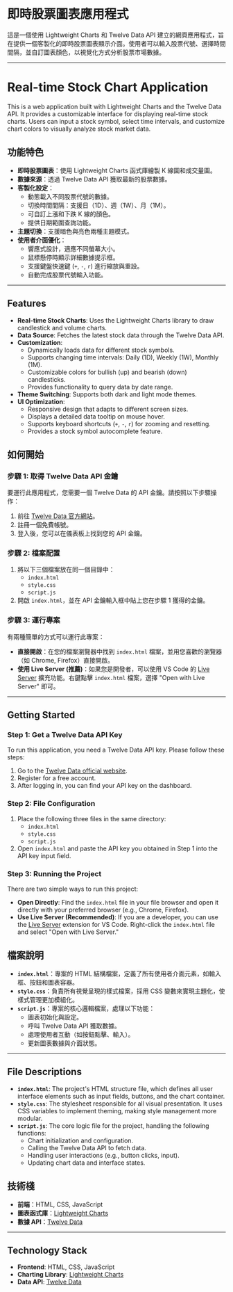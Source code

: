 # 即時股票圖表應用程式

這是一個使用 Lightweight Charts 和 Twelve Data API 建立的網頁應用程式，旨在提供一個客製化的即時股票圖表顯示介面。使用者可以輸入股票代號、選擇時間間隔，並自訂圖表顏色，以視覺化方式分析股票市場數據。

---

# Real-time Stock Chart Application

This is a web application built with Lightweight Charts and the Twelve Data API. It provides a customizable interface for displaying real-time stock charts. Users can input a stock symbol, select time intervals, and customize chart colors to visually analyze stock market data.

## 功能特色

* **即時股票圖表**：使用 Lightweight Charts 函式庫繪製 K 線圖和成交量圖。
* **數據來源**：透過 Twelve Data API 獲取最新的股票數據。
* **客製化設定**：
    * 動態載入不同股票代號的數據。
    * 切換時間間隔：支援日（1D）、週（1W）、月（1M）。
    * 可自訂上漲和下跌 K 線的顏色。
    * 提供日期範圍查詢功能。
* **主題切換**：支援暗色與亮色兩種主題模式。
* **使用者介面優化**：
    * 響應式設計，適應不同螢幕大小。
    * 鼠標懸停時顯示詳細數據提示框。
    * 支援鍵盤快速鍵 (`+`, `-`, `r`) 進行縮放與重設。
    * 自動完成股票代號輸入功能。

---

## Features

* **Real-time Stock Charts**: Uses the Lightweight Charts library to draw candlestick and volume charts.
* **Data Source**: Fetches the latest stock data through the Twelve Data API.
* **Customization**:
    * Dynamically loads data for different stock symbols.
    * Supports changing time intervals: Daily (1D), Weekly (1W), Monthly (1M).
    * Customizable colors for bullish (up) and bearish (down) candlesticks.
    * Provides functionality to query data by date range.
* **Theme Switching**: Supports both dark and light mode themes.
* **UI Optimization**:
    * Responsive design that adapts to different screen sizes.
    * Displays a detailed data tooltip on mouse hover.
    * Supports keyboard shortcuts (`+`, `-`, `r`) for zooming and resetting.
    * Provides a stock symbol autocomplete feature.

## 如何開始

### 步驟 1: 取得 Twelve Data API 金鑰

要運行此應用程式，您需要一個 Twelve Data 的 API 金鑰。請按照以下步驟操作：

1.  前往 [Twelve Data 官方網站](https://twelvedata.com/register)。
2.  註冊一個免費帳號。
3.  登入後，您可以在儀表板上找到您的 API 金鑰。

### 步驟 2: 檔案配置

1.  將以下三個檔案放在同一個目錄中：
    * `index.html`
    * `style.css`
    * `script.js`
2.  開啟 `index.html`，並在 API 金鑰輸入框中貼上您在步驟 1 獲得的金鑰。

### 步驟 3: 運行專案

有兩種簡單的方式可以運行此專案：

* **直接開啟**：在您的檔案瀏覽器中找到 `index.html` 檔案，並用您喜歡的瀏覽器（如 Chrome, Firefox）直接開啟。
* **使用 Live Server (推薦)**：如果您是開發者，可以使用 VS Code 的 [Live Server](https://marketplace.visualstudio.com/items?itemName=ritwickdey.LiveServer) 擴充功能。右鍵點擊 `index.html` 檔案，選擇 "Open with Live Server" 即可。

---

## Getting Started

### Step 1: Get a Twelve Data API Key

To run this application, you need a Twelve Data API key. Please follow these steps:

1.  Go to the [Twelve Data official website](https://twelvedata.com/register).
2.  Register for a free account.
3.  After logging in, you can find your API key on the dashboard.

### Step 2: File Configuration

1.  Place the following three files in the same directory:
    * `index.html`
    * `style.css`
    * `script.js`
2.  Open `index.html` and paste the API key you obtained in Step 1 into the API key input field.

### Step 3: Running the Project

There are two simple ways to run this project:

* **Open Directly**: Find the `index.html` file in your file browser and open it directly with your preferred browser (e.g., Chrome, Firefox).
* **Use Live Server (Recommended)**: If you are a developer, you can use the [Live Server](https://marketplace.visualstudio.com/items?itemName=ritwickdey.LiveServer) extension for VS Code. Right-click the `index.html` file and select "Open with Live Server."

## 檔案說明

* **`index.html`**：專案的 HTML 結構檔案，定義了所有使用者介面元素，如輸入框、按鈕和圖表容器。
* **`style.css`**：負責所有視覺呈現的樣式檔案，採用 CSS 變數來實現主題化，使樣式管理更加模組化。
* **`script.js`**：專案的核心邏輯檔案，處理以下功能：
    * 圖表初始化與設定。
    * 呼叫 Twelve Data API 獲取數據。
    * 處理使用者互動（如按鈕點擊、輸入）。
    * 更新圖表數據與介面狀態。

---

## File Descriptions

* **`index.html`**: The project's HTML structure file, which defines all user interface elements such as input fields, buttons, and the chart container.
* **`style.css`**: The stylesheet responsible for all visual presentation. It uses CSS variables to implement theming, making style management more modular.
* **`script.js`**: The core logic file for the project, handling the following functions:
    * Chart initialization and configuration.
    * Calling the Twelve Data API to fetch data.
    * Handling user interactions (e.g., button clicks, input).
    * Updating chart data and interface states.

## 技術棧

* **前端**：HTML, CSS, JavaScript
* **圖表函式庫**：[Lightweight Charts](https://www.tradingview.com/lightweight-charts/)
* **數據 API**：[Twelve Data](https://twelvedata.com/)

---

## Technology Stack

* **Frontend**: HTML, CSS, JavaScript
* **Charting Library**: [Lightweight Charts](https://www.tradingview.com/lightweight-charts/)
* **Data API**: [Twelve Data](https://twelvedata.com/)